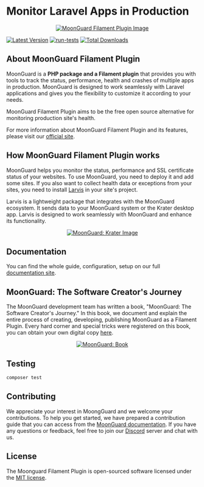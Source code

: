 # Monitor Laravel Apps in Production

<p align="center"><a href="https://moonguard.dev/filament-plugin" target="_blank"><img src="https://github.com/taecontrol/moonguard/assets/61505019/e66303aa-092b-4ca0-a7d7-cc573fe7fb55?raw=true" class="filament-hidden" alt="MoonGuard Filament Plugin Image"></a></p>

[![Latest Version](https://img.shields.io/github/release/taecontrol/moonguard.svg?style=flat-square)](https://github.com/taecontrol/moonguard/releases)
[![run-tests](https://github.com/taecontrol/moonguard/actions/workflows/run-tests.yml/badge.svg)](https://github.com/taecontrol/moonguard/actions/workflows/run-tests.yml)
[![Total Downloads](https://img.shields.io/packagist/dt/taecontrol/moonguard.svg?style=flat-square)](https://packagist.org/packages/taecontrol/moonguard)

## About MoonGuard Filament Plugin

MoonGuard is a **PHP package and a Filament plugin** that provides you with tools to track the status, performance, health and crashes of multiple apps in production. MoonGuard is designed to work seamlessly with Laravel applications and gives you the flexibility to customize it according to your needs.

MoonGuard Filament Plugin aims to be the free open source alternative for monitoring production site's health.

For more information about MoonGuard Filament Plugin and its features, please visit our [official site](https://moonguard.dev/filament-plugin).


## How MoonGuard Filament Plugin works

MoonGuard helps you monitor the status, performance and SSL certificate status of your websites. To use MoonGuard, you need to deploy it and add some sites. If you also want to collect health data or exceptions from your sites, you need to install [Larvis](https://github.com/taecontrol/larvis) in your site's project.

Larvis is a lightweight package that integrates with the MoonGuard ecosystem. It sends data to your MoonGuard system or the Krater desktop app. Larvis is designed to work seamlessly with MoonGuard and enhance its functionality.

<p align="center"><a href="https://moonguard.dev/krater" target="_blank"><img src="https://github.com/taecontrol/moonguard/assets/61505019/63c0ca3d-6a91-4c50-a399-a804cdaf71f0" alt="MoonGuard: Krater Image"></a></p>

## Documentation

You can find the whole guide, configuration, setup on our full [documentation site](https://docs.moonguard.dev).

## MoonGuard: The Software Creator's Journey

The MoonGuard development team has written a book, "MoonGuard: The Software Creator's Journey." In this book, we document and explain the entire process of creating, developing, publishing MoonGuard as a Filament Plugin. Every hard corner and special tricks were registered on this book, you can obtain your own digital copy [here](https://moonguard.dev/book). 

<p align="center"><a href="https://moonguard.dev/book" target="_blank"><img src="https://github.com/taecontrol/moonguard/assets/61505019/ecae1c7a-9602-4c43-8ee0-ac684bd636b1" alt="MoonGuard: Book"></a></p>


## Testing

```bash
composer test
```

## Contributing

We appreciate your interest in MoongGuard and we welcome your contributions. To help you get started, we have prepared a contribution guide that you can access from the [MoonGuard documentation](https://docs.moonguard.dev/contributions). If you have any questions or feedback, feel free to join our [Discord](https://discord.com/invite/vCCy4aJxnY) server and chat with us.

## License

The Moonguard Filament Plugin is open-sourced software licensed under the [MIT license](https://opensource.org/licenses/MIT).
